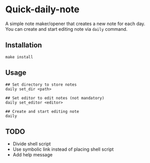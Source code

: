 # Quick-daily-note
A simple note maker/opener that creates a new note for each day.  
You can create and start editing note via `daily` command.

## Installation
```
make install
```

## Usage
```
## Set directory to store notes
daily set_dir <path>

## Set editor to edit notes (not mandatory)
daily set_editor <editor>

## Create and start editing note
daily
```

## TODO
- Divide shell script
- Use symbolic link instead of placing shell script
- Add help message

